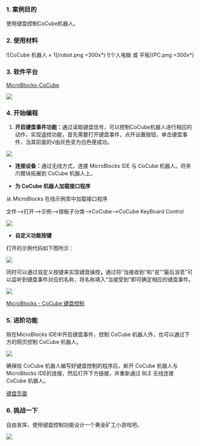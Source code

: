### 1. 案例目的

使用键盘控制CoCube机器人。

### 2. 使用材料

![CoCube 机器人 × 1](robot.png =300x*) ![个人电脑 或 平板](PC.png =300x*)


### 3. 软件平台

[MicroBlocks-CoCube](https://microblocksfun.cn/run/microblocks.html#scripts=GP%20Scripts%0Adepends%20%27CoCube%27)

![](image-3.png)

### 4. 开始编程

1. **开启键盘事件功能：**&#x901A;过读取键盘信号，可以控制CoCube机器人进行相应的动作，实现遥控功能，首先需要打开键盘事件，点开设置按钮，单击键盘事件，当其前面的√由灰色变为白色便成功。

![](image-4.png)

* **连接设备：**&#x901A;过无线方式，连接 MicroBlocks IDE 与 CoCube 机器人。将夹爪模块拓展到 CoCube 机器人上。

* **为 CoCube 机器人加载接口程序**

从 MicroBlocks 在线示例库中加载接口程序

文件——>打开——>示例——>按板子分类——>CoCube——>CoCube KeyBoard Control

![](image-2.png)

* **自定义功能按键**

打开的示例代码如下图所示：

![](allScripts3466150.png)

同时可以通过自定义按键来实现键盘操&#x63A7;**，**&#x901A;过将“当接收到”和“说”“最后消息”可以监听到键盘事件对应的名称，将名称填入“当接受到”即可确定相应的键盘事件。

![](image.png)

[MicroBlocks - CoCube 键盘控制](https://microblocksfun.cn/run/microblocks.html#scripts=GP%20Scripts%0Adepends%20%27CoCube%27%20%27CoCube%20Module%27%20%27LED%20Display%27%20%27Ringtone%27%20%27TFT%27%20%27Tone%27%0A%0Ascript%20390%2065%20%7B%0Acomment%20%27%E9%94%AE%E7%9B%98%E6%8E%A7%E5%88%B6CoCube%E6%9C%BA%E5%99%A8%E4%BA%BA%E7%9A%84%E7%A4%BA%E4%BE%8B%E7%A8%8B%E5%BA%8F%27%0Acomment%20%27https%3A%2F%2Fkeyboard.cocube.fun%2F%27%0A%7D%0A%0Ascript%20390%20135%20%7B%0AwhenBroadcastReceived%20%27w%27%0A%27CoCube%20move%27%20%27cocube%3Bforward%27%2050%0A%7D%0A%0Ascript%20750%20135%20%7B%0AwhenBroadcastReceived%20%27w-up%27%0A%27CoCube%20wheels%20stop%27%0A%7D%0A%0Ascript%201000%20135%20%7B%0AwhenBroadcastReceived%20%271%27%0AstartTone%20262%0A%7D%0A%0Ascript%201200%20135%20%7B%0AwhenBroadcastReceived%20%271-up%27%0AstopTone%0A%7D%0A%0Ascript%20390%20235%20%7B%0AwhenBroadcastReceived%20%27s%27%0A%27CoCube%20move%27%20%27cocube%3Bbackward%27%2050%0A%7D%0A%0Ascript%20750%20235%20%7B%0AwhenBroadcastReceived%20%27s-up%27%0A%27CoCube%20wheels%20stop%27%0A%7D%0A%0Ascript%201000%20235%20%7B%0AwhenBroadcastReceived%20%272%27%0AstartTone%20294%0A%7D%0A%0Ascript%201200%20235%20%7B%0AwhenBroadcastReceived%20%272-up%27%0AstopTone%0A%7D%0A%0Ascript%20390%20335%20%7B%0AwhenBroadcastReceived%20%27a%27%0A%27CoCube%20rotate%27%20%27cocube%3Bleft%27%2050%0A%7D%0A%0Ascript%20750%20335%20%7B%0AwhenBroadcastReceived%20%27a-up%27%0A%27CoCube%20wheels%20stop%27%0A%7D%0A%0Ascript%201000%20335%20%7B%0AwhenBroadcastReceived%20%273%27%0AstartTone%20330%0A%7D%0A%0Ascript%201200%20335%20%7B%0AwhenBroadcastReceived%20%273-up%27%0AstopTone%0A%7D%0A%0Ascript%20390%20435%20%7B%0AwhenBroadcastReceived%20%27d%27%0A%27CoCube%20rotate%27%20%27cocube%3Bright%27%2050%0A%7D%0A%0Ascript%20750%20435%20%7B%0AwhenBroadcastReceived%20%27d-up%27%0A%27CoCube%20wheels%20stop%27%0A%7D%0A%0Ascript%201000%20435%20%7B%0AwhenBroadcastReceived%20%274%27%0AstartTone%20349%0A%7D%0A%0Ascript%201200%20435%20%7B%0AwhenBroadcastReceived%20%274-up%27%0AstopTone%0A%7D%0A%0Ascript%20390%20535%20%7B%0AwhenBroadcastReceived%20%27q%27%0A%27set%20display%20color%27%20%28makeColor%20255%200%200%29%0Aled_displayImage%20%27sad%27%0A%27play%20ringtone%27%20%27Punish%3Ad%3D16%2Co%3D5%2Cb%3D150%3A%20g5%2Ce5%2Cc5%2Cd5%2Cc5%2Cb4%2Ca4%2Cg4%27%0A%7D%0A%0Ascript%201000%20535%20%7B%0AwhenBroadcastReceived%20%275%27%0AstartTone%20392%0A%7D%0A%0Ascript%201200%20535%20%7B%0AwhenBroadcastReceived%20%275-up%27%0AstopTone%0A%7D%0A%0Ascript%201000%20635%20%7B%0AwhenBroadcastReceived%20%276%27%0AstartTone%20440%0A%7D%0A%0Ascript%201200%20635%20%7B%0AwhenBroadcastReceived%20%276-up%27%0AstopTone%0A%7D%0A%0Ascript%20390%20685%20%7B%0AwhenBroadcastReceived%20%27e%27%0A%27set%20display%20color%27%20%28makeColor%200%20255%200%29%0Aled_displayImage%20%27happy%27%0A%27play%20ringtone%27%20%27Reward%3Ad%3D16%2Co%3D6%2Cb%3D180%3A%20e6%2Cg6%2Ca6%2Cb6%2Ce7%2Cd7%2Cc7%2Cb6%2Ca6%27%0A%7D%0A%0Ascript%201000%20735%20%7B%0AwhenBroadcastReceived%20%277%27%0AstartTone%20494%0A%7D%0A%0Ascript%201200%20735%20%7B%0AwhenBroadcastReceived%20%277-up%27%0AstopTone%0A%7D%0A%0Ascript%20390%20835%20%7B%0AwhenBroadcastReceived%20%27j%27%0A%27ccmodule_gripper%20close%27%0A%7D%0A%0Ascript%20600%20835%20%7B%0AwhenBroadcastReceived%20%27k%27%0A%27ccmodule_gripper%20open%27%0A%7D%0A%0A)

### 5. 进阶功能

除在MicroBlocks IDE中开启键盘事件，控制 CoCube 机器人外，也可以通过下方的网页控制 CoCube 机器人。

![](image-1.png)

确保给 CoCube 机器人编写好键盘控制的程序后，断开 CoCube 机器人与 MicroBlocks IDE的连接，然后打开下方链接，并重新通过 BLE 无线连接 CoCube 机器人。

[键盘页面](https://keyboard.cocube.fun/)

### 6. 挑战一下

自由发挥，使用键盘控制功能设计一个黄金矿工小游戏吧。

![](<162321b34eaf25ab4ae8a7a9af7fd43e 00_00_00-00_00_30.gif>)

